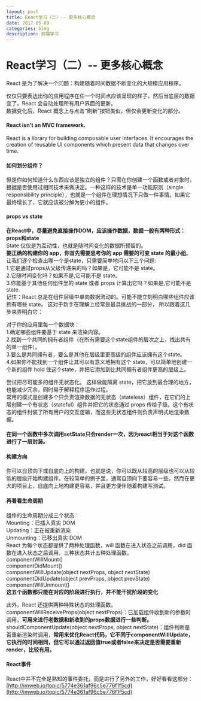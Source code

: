 ```yaml
---
layout: post
title: React学习（二）-- 更多核心概念 
date: 2017-05-09
categories: blog
description: 前端学习
---
```


# React学习（二）-- 更多核心概念           
React 是为了解决一个问题：构建随着时间数据不断变化的大规模应用程序。           

仅仅只要表达出你的应用程序在任一个时间点应该呈现的样子，然后当底层的数据变了，React 会自动处理所有用户界面的更新。           
数据变化后，React 概念上与点击“刷新”按钮类似，但仅会更新变化的部分。           

#### React isn't an MVC framework.           
React is a library for building composable user interfaces. It encourages the creation of reusable UI components which present data that changes over time.           

#### 如何划分组件？           
但是你如何知道什么东西应该是独立的组件？只需在你创建一个函数或者对象时，根据是否使用过相同技术来做决定。一种这样的技术是单一功能原则（single responsibility principle），也就是一个组件在理想情况下只做一件事情。如果它最终增长了，它就应该被分解为更小的组件。           

#### props vs state           
**在React中，尽量避免直接操作DOM，应该操作数据，数据一般有两种形式：props和state**           
State 仅仅是为互动性，也就是随时间变化的数据所预留的。           
**要正确的构建你的 app，你首先需要思考你的 app 需要的可变 state 的最小组**。           
让我们逐个检查出哪一个是state，只需要简单地问以下三个问题:           
1.它是通过props从父级传递来的吗？如果是，它可能不是 state。           
2.它随时间变化吗？如果不是,它可能不是 state。           
3.你能基于其他任何组件里的 state 或者 props 计算出它吗？如果是,它可能不是state.           
记住：React 总是在组件层级中单向数据流动的。可能不能立刻明白哪些组件应该拥有哪些 state。 这对于新手在理解上经常是最具挑战的一部分， 所以跟着这几步来弄明白它：           

对于你的应用里每一个数据块：           
1.确定哪些组件要基于 state 来渲染内容。           
2.找到一个共同的拥有者组件（在所有需要这个state组件的层次之上，找出共有的单一组件）。           
3.要么是共同拥有者，要么是其他在层级里更高级的组件应该拥有这个state。           
4.如果你不能找到一个组件让其可以有意义地拥有这个 state，可以简单地创建一个新的组件 hold 住这个state，并把它添加到比共同拥有者组件更高的层级上。           

尝试把尽可能多的组件无状态化。 这样做能隔离 state，把它放到最合理的地方，也能减少冗余，同时易于解释程序运作过程。           
常用的模式是创建多个只负责渲染数据的无状态（stateless）组件，在它们的上层创建一个有状态（stateful）组件并把它的状态通过 props 传给子级。这个有状态的组件封装了所有用户的交互逻辑，而这些无状态组件则负责声明式地渲染数据。           

#### 在同一个函数中多次调用setState只会render一次，因为react相当于对这个函数进行了一层封装。           
           
#### 构建方向           
你可以自顶向下或自底向上的构建。也就是说，你可以既从较高的层级也可以从较低的层级开始构建组件。在较简单的例子里，通常自顶向下要容易一些，然而在更大的项目上，自底向上地构建更容易，并且更方便伴随着构建写测试。           

#### 再看看生命周期           
组件的生命周期分成三个状态：           
Mounting：已插入真实 DOM           
Updating：正在被重新渲染           
Unmounting：已移出真实 DOM           
React 为每个状态都提供了两种处理函数，will 函数在进入状态之前调用，did 函数在进入状态之后调用，三种状态共计五种处理函数。           
componentWillMount()           
componentDidMount()           
componentWillUpdate(object nextProps, object nextState)           
componentDidUpdate(object prevProps, object prevState)           
componentWillUnmount()           
**这五个函数都只能在对应的阶段进行执行，并不能干扰阶段的变化**           


此外，React 还提供两种特殊状态的处理函数。           
componentWillReceiveProps(object nextProps)：已加载组件收到新的参数时调用，**可用来进行老数据和新收到的props数据进行一些判断。**           
shouldComponentUpdate(object nextProps, object nextState)：组件判断是否重新渲染时调用，**常用来优化React代码，它不同于componentWillUpdate，它执行的时间相同，但它可以通过返回值true或者false来决定是否需要重新render，比较有用。**           

#### React事件           
React中并不完全是熟知的事件委托，而是进行了另外的工作，好好看看这部分：           
[http://imweb.io/topic/5774e361af96c5e776f1f5cd](http://imweb.io/topic/5774e361af96c5e776f1f5cd)           